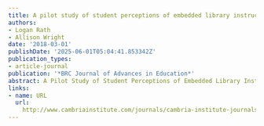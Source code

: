 ```yaml
---
title: A pilot study of student perceptions of embedded library instruction
authors:
- Logan Rath
- Allison Wright
date: '2018-03-01'
publishDate: '2025-06-01T05:04:41.853342Z'
publication_types:
- article-journal
publication: '*BRC Journal of Advances in Education*'
abstract: A Pilot Study of Student Perceptions of Embedded Library Instruction
links:
- name: URL
  url: 
    http://www.cambriainstitute.com/journals/cambria-institute-journals-paper-detail.cfm?pid=276
---
```

